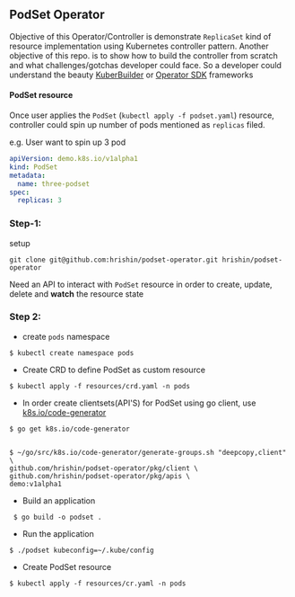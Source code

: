 ## PodSet Operator 

Objective of this Operator/Controller is demonstrate `ReplicaSet` kind of resource
implementation using Kubernetes controller pattern.
Another objective of this repo. is to show how to build the controller from scratch and what challenges/gotchas developer could face. 
So a developer could understand the beauty [KuberBuilder](https://github.com/kubernetes-sigs/kubebuilder) or [Operator SDK](https://github.com/operator-framework/operator-sdk) frameworks


#### PodSet resource

Once user applies the `PodSet` (`kubectl apply -f podset.yaml`) resource, controller could spin up
number of pods mentioned as `replicas` filed.

e.g. User want to spin up 3 pod

```yaml
apiVersion: demo.k8s.io/v1alpha1
kind: PodSet
metadata:
  name: three-podset
spec:
  replicas: 3
```


### Step-1:
setup 

```
git clone git@github.com:hrishin/podset-operator.git hrishin/podset-operator
```

Need an API to interact with `PodSet` resource in order to create, update, delete and **watch** the resource state

### Step 2:
* create `pods` namespace
```
$ kubectl create namespace pods
```

* Create CRD to define PodSet as custom resource
```
$ kubectl apply -f resources/crd.yaml -n pods 
```

* In order create clientsets(API'S) for PodSet using go client, use [k8s.io/code-generator](https://github.com/kubernetes/code-generator)
```
$ go get k8s.io/code-generator


$ ~/go/src/k8s.io/code-generator/generate-groups.sh "deepcopy,client" \
github.com/hrishin/podset-operator/pkg/client \
github.com/hrishin/podset-operator/pkg/apis \
demo:v1alpha1
```


* Build an application
```
 $ go build -o podset .
```

* Run the application
```
$ ./podset kubeconfig=~/.kube/config
```

* Create PodSet resource
```
$ kubectl apply -f resources/cr.yaml -n pods 
```